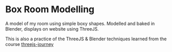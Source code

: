 # Box Room Modelling

A model of my room using simple boxy shapes. Modelled and baked in Blender, displays on website using ThreeJS.

This is also a practice of the ThreeJS & Blender techniques learned from the course [threejs-journey](https://threejs-journey.xyz/)